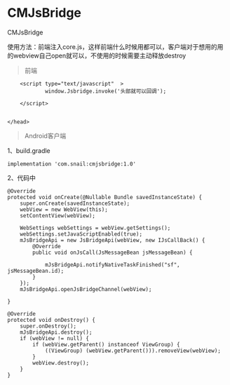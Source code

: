 # CMJsBridge
CMJsBridge

使用方法：前端注入core.js，这样前端什么时候用都可以，客户端对于想用的用的webview自己open就可以，不使用的时候需要主动释放destroy

>前端
	<head>
	    <link rel="stylesheet" href="main.css">
	    <script src="jquery-3.1.0.js"></script>
	    <script type="text/javascript" src="core.js"></script>
	    <script type="text/javascript" src="jsInterface.js"></script>
	
	    <script type="text/javascript"  >
	            window.Jsbridge.invoke('头部就可以回调');
	
	    </script>
	
	
	</head>


>Android客户端

1、build.gradle
    
    implementation 'com.snail:cmjsbridge:1.0'


2、代码中

    @Override
    protected void onCreate(@Nullable Bundle savedInstanceState) {
        super.onCreate(savedInstanceState);
        webView = new WebView(this);
        setContentView(webView);
       
        WebSettings webSettings = webView.getSettings();
        webSettings.setJavaScriptEnabled(true);
        mJsBridgeApi = new JsBridgeApi(webView, new IJsCallBack() {
            @Override
            public void onJsCall(JsMessageBean jsMessageBean) {
 
                mJsBridgeApi.notifyNativeTaskFinished("sf", jsMessageBean.id);
            }
        });
        mJsBridgeApi.openJsBridgeChannel(webView);

    }

    @Override
    protected void onDestroy() {
        super.onDestroy();
        mJsBridgeApi.destroy();
        if (webView != null) {
            if (webView.getParent() instanceof ViewGroup) {
                ((ViewGroup) (webView.getParent())).removeView(webView);
            }
            webView.destroy();
        }
    }
    
